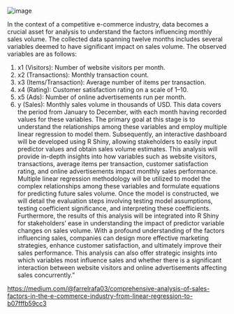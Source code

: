 ![image](https://github.com/FarrelRA/Comprehensive-Analysis-of-Sales-Factors-in-the-E-commerce-/assets/138748528/248ae6b1-cc88-4829-8746-d20ebf01ffac)

In the context of a competitive e-commerce industry, data becomes a crucial asset for analysis to understand the factors influencing monthly sales volume. The collected data spanning twelve months includes several variables deemed to have significant impact on sales volume. The observed variables are as follows:
1. x1 (Visitors): Number of website visitors per month.
2. x2 (Transactions): Monthly transaction count.
3. x3 (Items/Transaction): Average number of items per transaction.
4. x4 (Rating): Customer satisfaction rating on a scale of 1–10.
5. x5 (Ads): Number of online advertisements run per month.
6. y (Sales): Monthly sales volume in thousands of USD.
This data covers the period from January to December, with each month having recorded values for these variables. The primary goal at this stage is to understand the relationships among these variables and employ multiple linear regression to model them. Subsequently, an interactive dashboard will be developed using R Shiny, allowing stakeholders to easily input predictor values and obtain sales volume estimates.
This analysis will provide in-depth insights into how variables such as website visitors, transactions, average items per transaction, customer satisfaction rating, and online advertisements impact monthly sales performance. Multiple linear regression methodology will be utilized to model the complex relationships among these variables and formulate equations for predicting future sales volume.
Once the model is constructed, we will detail the evaluation steps involving testing model assumptions, testing coefficient significance, and interpreting these coefficients. Furthermore, the results of this analysis will be integrated into R Shiny for stakeholders’ ease in understanding the impact of predictor variable changes on sales volume.
With a profound understanding of the factors influencing sales, companies can design more effective marketing strategies, enhance customer satisfaction, and ultimately improve their sales performance. This analysis can also offer strategic insights into which variables most influence sales and whether there is a significant interaction between website visitors and online advertisements affecting sales concurrently.”


https://medium.com/@farrelrafa03/comprehensive-analysis-of-sales-factors-in-the-e-commerce-industry-from-linear-regression-to-b07fffb59cc3


